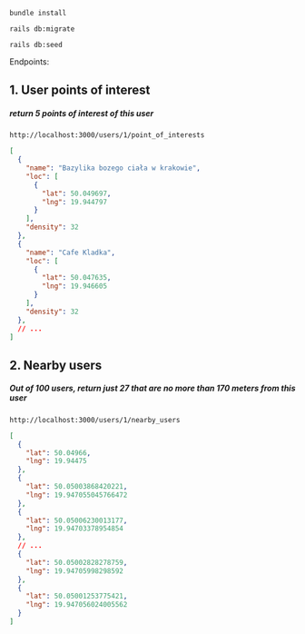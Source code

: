 ```
bundle install
```

```
rails db:migrate
```

```
rails db:seed
```

Endpoints:

## 1. User points of interest

##### return 5 points of interest of this user
`http://localhost:3000/users/1/point_of_interests`

```json
[
  {
    "name": "Bazylika bozego ciała w krakowie",
    "loc": [
      {
        "lat": 50.049697,
        "lng": 19.944797
      }
    ],
    "density": 32
  },
  {
    "name": "Cafe Kladka",
    "loc": [
      {
        "lat": 50.047635,
        "lng": 19.946605
      }
    ],
    "density": 32
  },
  // ...
]
```


## 2. Nearby users

##### Out of 100 users, return just 27 that are no more than 170 meters from this user
`http://localhost:3000/users/1/nearby_users`

```json
[
  {
    "lat": 50.04966,
    "lng": 19.94475
  },
  {
    "lat": 50.05003868420221,
    "lng": 19.947055045766472
  },
  {
    "lat": 50.05006230013177,
    "lng": 19.94703378954854
  },
  // ...
  {
    "lat": 50.05002828278759,
    "lng": 19.94705998298592
  },
  {
    "lat": 50.05001253775421,
    "lng": 19.947056024005562
  }
]
```
